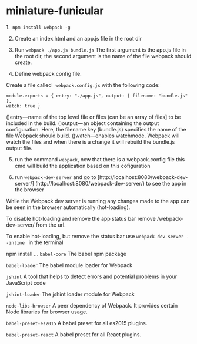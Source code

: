 # miniature-funicular


1.``` npm install webpack -g```


2. Create an index.html and an app.js file in the root dir

3. Run ```webpack ./app.js bundle.js```
The first argument is the app.js file in the root dir, the second argument is the name of the file  webpack should create.

4. Define webpack config file.

Create a file called ``` webpack.config.js``` with the following code:
<code>  
  module.exports = {
    entry: "./app.js",
    output: {
      filename: "bundle.js"
    },
    watch: true
  }
</code>


()entry— name of the top level file or files (can be an array of files] to be included in the build.
()output— an object containing the output configuration. Here, the filename key (bundle.js) specifies the name of the file Webpack should build.
()watch—enables watchmode. Webpack will watch the files and when there is a change it will rebuild the bundle.js output file.

5. run the command ```webpack```, now that there is a webpack.config file this cmd will build the application based on this cofiguration

6. run ```webpack-dev-server``` and go to [http://localhost:8080/webpack-dev-server/] (http://localhost:8080/webpack-dev-server/) to see the app in the browser

While the Webpack dev server is running any changes made to the app can be seen in the browser automatically (hot-loading).

To disable hot-loading and remove the app status bar remove /webpack-dev-server/ from the url.

To enable hot-loading, but remove the status bar use ```webpack-dev-server --inline ``` in the terminal


npm install ...
```babel-core```
The babel npm package

```babel-loader```
The babel module loader for Webpack

```jshint```
A tool that helps to detect errors and potential problems in your JavaScript code

```jshint-loader```
The jshint loader module for Webpack

```node-libs-browser```
A peer dependency of Webpack. It provides certain Node libraries for browser usage.

```babel-preset-es2015```
A babel preset for all es2015 plugins.

```babel-preset-react```
A babel preset for all React plugins.